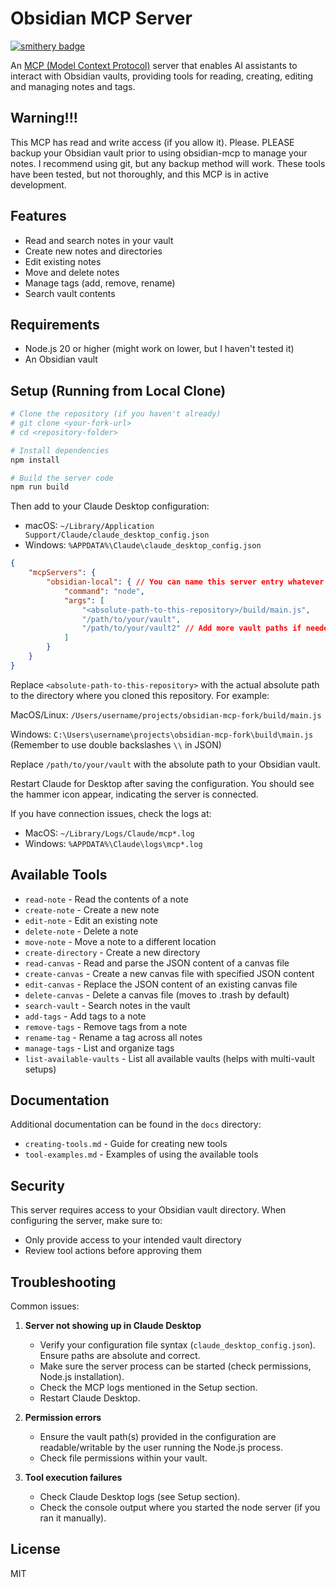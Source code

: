 # Obsidian MCP Server

[![smithery badge](https://smithery.ai/badge/obsidian-mcp)](https://smithery.ai/server/obsidian-mcp)

An [MCP (Model Context Protocol)](https://modelcontextprotocol.io) server that enables AI assistants to interact with Obsidian vaults, providing tools for reading, creating, editing and managing notes and tags.

## Warning!!!

This MCP has read and write access (if you allow it). Please. PLEASE backup your Obsidian vault prior to using obsidian-mcp to manage your notes. I recommend using git, but any backup method will work. These tools have been tested, but not thoroughly, and this MCP is in active development.

## Features

- Read and search notes in your vault
- Create new notes and directories
- Edit existing notes
- Move and delete notes
- Manage tags (add, remove, rename)
- Search vault contents

## Requirements

- Node.js 20 or higher (might work on lower, but I haven't tested it)
- An Obsidian vault

## Setup (Running from Local Clone)

```bash
# Clone the repository (if you haven't already)
# git clone <your-fork-url>
# cd <repository-folder>

# Install dependencies
npm install

# Build the server code
npm run build
```

Then add to your Claude Desktop configuration:

- macOS: `~/Library/Application Support/Claude/claude_desktop_config.json`
- Windows: `%APPDATA%\Claude\claude_desktop_config.json`

```json
{
    "mcpServers": {
        "obsidian-local": { // You can name this server entry whatever you like
            "command": "node",
            "args": [
                "<absolute-path-to-this-repository>/build/main.js", 
                "/path/to/your/vault", 
                "/path/to/your/vault2" // Add more vault paths if needed
            ]
        }
    }
}
```

Replace `<absolute-path-to-this-repository>` with the actual absolute path to the directory where you cloned this repository. For example:

MacOS/Linux:
`/Users/username/projects/obsidian-mcp-fork/build/main.js`

Windows:
`C:\Users\username\projects\obsidian-mcp-fork\build\main.js` (Remember to use double backslashes `\\` in JSON)

Replace `/path/to/your/vault` with the absolute path to your Obsidian vault.

Restart Claude for Desktop after saving the configuration. You should see the hammer icon appear, indicating the server is connected.

If you have connection issues, check the logs at:

- MacOS: `~/Library/Logs/Claude/mcp*.log`
- Windows: `%APPDATA%\Claude\logs\mcp*.log`

## Available Tools

- `read-note` - Read the contents of a note
- `create-note` - Create a new note
- `edit-note` - Edit an existing note
- `delete-note` - Delete a note
- `move-note` - Move a note to a different location
- `create-directory` - Create a new directory
- `read-canvas` - Read and parse the JSON content of a canvas file
- `create-canvas` - Create a new canvas file with specified JSON content
- `edit-canvas` - Replace the JSON content of an existing canvas file
- `delete-canvas` - Delete a canvas file (moves to .trash by default)
- `search-vault` - Search notes in the vault
- `add-tags` - Add tags to a note
- `remove-tags` - Remove tags from a note
- `rename-tag` - Rename a tag across all notes
- `manage-tags` - List and organize tags
- `list-available-vaults` - List all available vaults (helps with multi-vault setups)

## Documentation

Additional documentation can be found in the `docs` directory:

- `creating-tools.md` - Guide for creating new tools
- `tool-examples.md` - Examples of using the available tools

## Security

This server requires access to your Obsidian vault directory. When configuring the server, make sure to:

- Only provide access to your intended vault directory
- Review tool actions before approving them

## Troubleshooting

Common issues:

1. **Server not showing up in Claude Desktop**
   - Verify your configuration file syntax (`claude_desktop_config.json`). Ensure paths are absolute and correct.
   - Make sure the server process can be started (check permissions, Node.js installation).
   - Check the MCP logs mentioned in the Setup section.
   - Restart Claude Desktop.

2. **Permission errors**
   - Ensure the vault path(s) provided in the configuration are readable/writable by the user running the Node.js process.
   - Check file permissions within your vault.

3. **Tool execution failures**
   - Check Claude Desktop logs (see Setup section).
   - Check the console output where you started the node server (if you ran it manually).

## License

MIT
